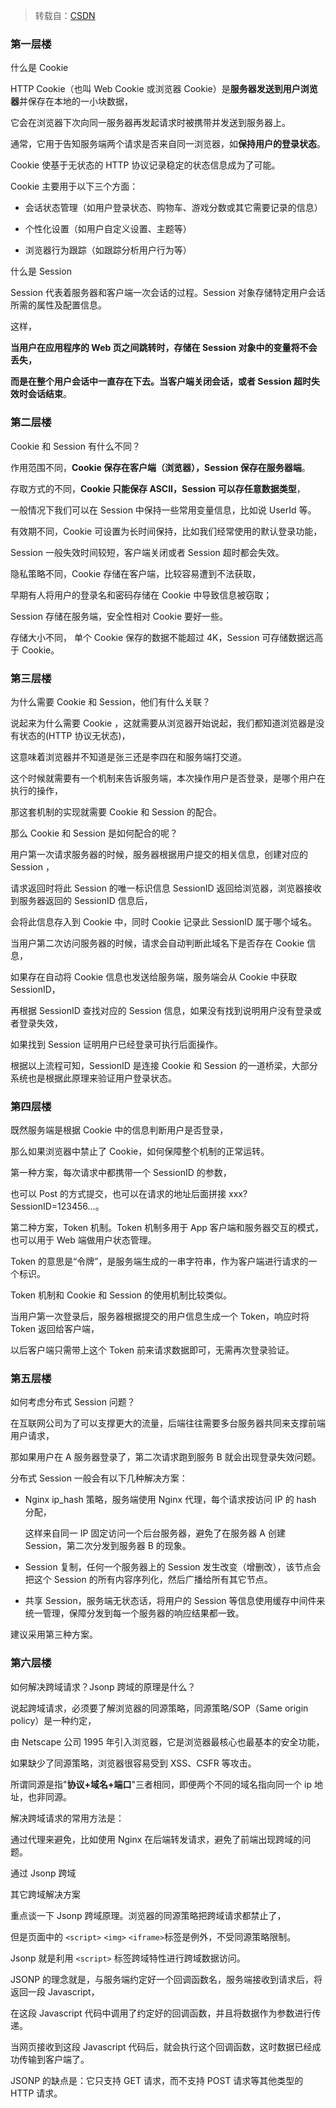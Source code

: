 > 转载自：<a href="https://blog.csdn.net/weixin_34332905/article/details/91362567?utm_medium=distribute.pc_relevant.none-task-blog-BlogCommendFromMachineLearnPai2-1.nonecase&depth_1-utm_source=distribute.pc_relevant.none-task-blog-BlogCommendFromMachineLearnPai2-1.nonecase">CSDN</a>

### 第一层楼

什么是 Cookie

HTTP Cookie（也叫 Web Cookie 或浏览器 Cookie）是**服务器发送到用户浏览器**并保存在本地的一小块数据，

它会在浏览器下次向同一服务器再发起请求时被携带并发送到服务器上。

通常，它用于告知服务端两个请求是否来自同一浏览器，如**保持用户的登录状态**。

Cookie 使基于无状态的 HTTP 协议记录稳定的状态信息成为了可能。

Cookie 主要用于以下三个方面：

- 会话状态管理（如用户登录状态、购物车、游戏分数或其它需要记录的信息）

- 个性化设置（如用户自定义设置、主题等）

- 浏览器行为跟踪（如跟踪分析用户行为等）

什么是 Session

Session 代表着服务器和客户端一次会话的过程。Session 对象存储特定用户会话所需的属性及配置信息。

这样，

**当用户在应用程序的 Web 页之间跳转时，存储在 Session 对象中的变量将不会丢失，**

**而是在整个用户会话中一直存在下去。当客户端关闭会话，或者 Session 超时失效时会话结束**。

### 第二层楼

Cookie 和 Session 有什么不同？

作用范围不同，**Cookie 保存在客户端（浏览器），Session 保存在服务器端**。

存取方式的不同，**Cookie 只能保存 ASCII，Session 可以存任意数据类型**，

一般情况下我们可以在 Session 中保持一些常用变量信息，比如说 UserId 等。

有效期不同，Cookie 可设置为长时间保持，比如我们经常使用的默认登录功能，

Session 一般失效时间较短，客户端关闭或者 Session 超时都会失效。

隐私策略不同，Cookie 存储在客户端，比较容易遭到不法获取，

早期有人将用户的登录名和密码存储在 Cookie 中导致信息被窃取；

Session 存储在服务端，安全性相对 Cookie 要好一些。

存储大小不同， 单个 Cookie 保存的数据不能超过 4K，Session 可存储数据远高于 Cookie。

### 第三层楼

为什么需要 Cookie 和 Session，他们有什么关联？

说起来为什么需要 Cookie ，这就需要从浏览器开始说起，我们都知道浏览器是没有状态的(HTTP 协议无状态)，

这意味着浏览器并不知道是张三还是李四在和服务端打交道。

这个时候就需要有一个机制来告诉服务端，本次操作用户是否登录，是哪个用户在执行的操作，

那这套机制的实现就需要 Cookie 和 Session 的配合。

那么 Cookie 和 Session 是如何配合的呢？

用户第一次请求服务器的时候，服务器根据用户提交的相关信息，创建对应的 Session ，

请求返回时将此 Session 的唯一标识信息 SessionID 返回给浏览器，浏览器接收到服务器返回的 SessionID 信息后，

会将此信息存入到 Cookie 中，同时 Cookie 记录此 SessionID 属于哪个域名。

当用户第二次访问服务器的时候，请求会自动判断此域名下是否存在 Cookie 信息，

如果存在自动将 Cookie 信息也发送给服务端，服务端会从 Cookie 中获取 SessionID，

再根据 SessionID 查找对应的 Session 信息，如果没有找到说明用户没有登录或者登录失效，

如果找到 Session 证明用户已经登录可执行后面操作。

根据以上流程可知，SessionID 是连接 Cookie 和 Session 的一道桥梁，大部分系统也是根据此原理来验证用户登录状态。

### 第四层楼

既然服务端是根据 Cookie 中的信息判断用户是否登录，

那么如果浏览器中禁止了 Cookie，如何保障整个机制的正常运转。

第一种方案，每次请求中都携带一个 SessionID 的参数，

也可以 Post 的方式提交，也可以在请求的地址后面拼接 xxx?SessionID=123456...。

第二种方案，Token 机制。Token 机制多用于 App 客户端和服务器交互的模式，也可以用于 Web 端做用户状态管理。

Token 的意思是“令牌”，是服务端生成的一串字符串，作为客户端进行请求的一个标识。

Token 机制和 Cookie 和 Session 的使用机制比较类似。

当用户第一次登录后，服务器根据提交的用户信息生成一个 Token，响应时将 Token 返回给客户端，

以后客户端只需带上这个 Token 前来请求数据即可，无需再次登录验证。

### 第五层楼

如何考虑分布式 Session 问题？

在互联网公司为了可以支撑更大的流量，后端往往需要多台服务器共同来支撑前端用户请求，

那如果用户在 A 服务器登录了，第二次请求跑到服务 B 就会出现登录失效问题。

分布式 Session 一般会有以下几种解决方案：

- Nginx ip_hash 策略，服务端使用 Nginx 代理，每个请求按访问 IP 的 hash 分配，

  这样来自同一 IP 固定访问一个后台服务器，避免了在服务器 A 创建 Session，第二次分发到服务器 B 的现象。

- Session 复制，任何一个服务器上的 Session 发生改变（增删改），该节点会把这个 Session 的所有内容序列化，然后广播给所有其它节点。

- 共享 Session，服务端无状态话，将用户的 Session 等信息使用缓存中间件来统一管理，保障分发到每一个服务器的响应结果都一致。

建议采用第三种方案。

### 第六层楼

如何解决跨域请求？Jsonp 跨域的原理是什么？

说起跨域请求，必须要了解浏览器的同源策略，同源策略/SOP（Same origin policy）是一种约定，

由 Netscape 公司 1995 年引入浏览器，它是浏览器最核心也最基本的安全功能，

如果缺少了同源策略，浏览器很容易受到 XSS、CSFR 等攻击。

所谓同源是指"**协议+域名+端口**"三者相同，即便两个不同的域名指向同一个 ip 地址，也非同源。

解决跨域请求的常用方法是：

通过代理来避免，比如使用 Nginx 在后端转发请求，避免了前端出现跨域的问题。

通过 Jsonp 跨域

其它跨域解决方案

重点谈一下 Jsonp 跨域原理。浏览器的同源策略把跨域请求都禁止了，

但是页面中的 `<script>` `<img>` `<iframe>`标签是例外，不受同源策略限制。

Jsonp 就是利用 `<script>` 标签跨域特性进行跨域数据访问。

JSONP 的理念就是，与服务端约定好一个回调函数名，服务端接收到请求后，将返回一段 Javascript，

在这段 Javascript 代码中调用了约定好的回调函数，并且将数据作为参数进行传递。

当网页接收到这段 Javascript 代码后，就会执行这个回调函数，这时数据已经成功传输到客户端了。

JSONP 的缺点是：它只支持 GET 请求，而不支持 POST 请求等其他类型的 HTTP 请求。
